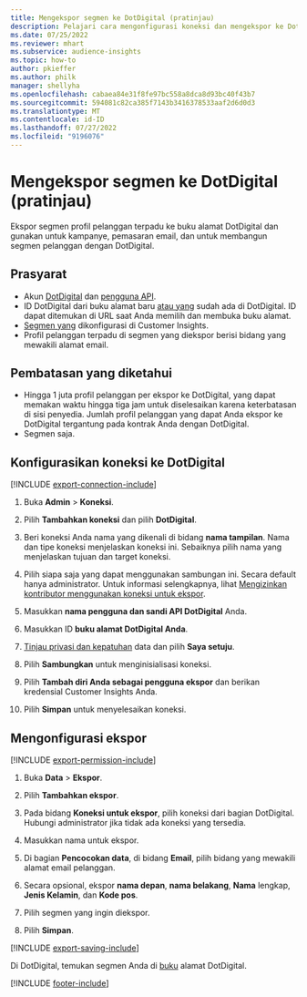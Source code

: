 ```yaml
---
title: Mengekspor segmen ke DotDigital (pratinjau)
description: Pelajari cara mengonfigurasi koneksi dan mengekspor ke DotDigital.
ms.date: 07/25/2022
ms.reviewer: mhart
ms.subservice: audience-insights
ms.topic: how-to
author: pkieffer
ms.author: philk
manager: shellyha
ms.openlocfilehash: cabaea84e31f8fe97bc558a8dca8d93bc40f43b7
ms.sourcegitcommit: 594081c82ca385f7143b3416378533aaf2d6d0d3
ms.translationtype: MT
ms.contentlocale: id-ID
ms.lasthandoff: 07/27/2022
ms.locfileid: "9196076"
---
```

# <a name="export-segments-to-dotdigital-preview"></a>Mengekspor segmen ke DotDigital (pratinjau)

Ekspor segmen profil pelanggan terpadu ke buku alamat DotDigital dan gunakan untuk kampanye, pemasaran email, dan untuk membangun segmen pelanggan dengan DotDigital.

## <a name="prerequisites"></a>Prasyarat

- Akun [DotDigital](https://dotdigital.com/) dan [pengguna API](https://support.dotdigital.com/hc/articles/115001718730-How-do-I-create-an-API-user).
- ID DotDigital dari buku alamat baru [atau yang](https://support.dotdigital.com/hc/articles/212211968-Creating-an-address-book) sudah ada di DotDigital. ID dapat ditemukan di URL saat Anda memilih dan membuka buku alamat.
- [Segmen yang](segments.md) dikonfigurasi di Customer Insights.
- Profil pelanggan terpadu di segmen yang diekspor berisi bidang yang mewakili alamat email.

## <a name="known-limitations"></a>Pembatasan yang diketahui

- Hingga 1 juta profil pelanggan per ekspor ke DotDigital, yang dapat memakan waktu hingga tiga jam untuk diselesaikan karena keterbatasan di sisi penyedia. Jumlah profil pelanggan yang dapat Anda ekspor ke DotDigital tergantung pada kontrak Anda dengan DotDigital.
- Segmen saja.

## <a name="set-up-connection-to-dotdigital"></a>Konfigurasikan koneksi ke DotDigital

[!INCLUDE [export-connection-include](includes/export-connection-admn.md)]

1. Buka **Admin** > **Koneksi**.

1. Pilih **Tambahkan koneksi** dan pilih **DotDigital**.

1. Beri koneksi Anda nama yang dikenali di bidang **nama tampilan**. Nama dan tipe koneksi menjelaskan koneksi ini. Sebaiknya pilih nama yang menjelaskan tujuan dan target koneksi.

1. Pilih siapa saja yang dapat menggunakan sambungan ini. Secara default hanya administrator. Untuk informasi selengkapnya, lihat [Mengizinkan kontributor menggunakan koneksi untuk ekspor](connections.md#allow-contributors-to-use-a-connection-for-exports).

1. Masukkan **nama pengguna dan sandi API DotDigital** Anda.

1. Masukkan ID **buku alamat DotDigital Anda**.

1. [Tinjau privasi dan kepatuhan](connections.md#data-privacy-and-compliance) data dan pilih **Saya setuju**.

1. Pilih **Sambungkan** untuk menginisialisasi koneksi.

1. Pilih **Tambah diri Anda sebagai pengguna ekspor** dan berikan kredensial Customer Insights Anda.

1. Pilih **Simpan** untuk menyelesaikan koneksi.

## <a name="configure-an-export"></a>Mengonfigurasi ekspor

[!INCLUDE [export-permission-include](includes/export-permission.md)]

1. Buka **Data** > **Ekspor**.

1. Pilih **Tambahkan ekspor**.

1. Pada bidang **Koneksi untuk ekspor**, pilih koneksi dari bagian DotDigital. Hubungi administrator jika tidak ada koneksi yang tersedia.

1. Masukkan nama untuk ekspor.

1. Di bagian **Pencocokan data**, di bidang **Email**, pilih bidang yang mewakili alamat email pelanggan.

1. Secara opsional, ekspor **nama depan**, **nama belakang**, **Nama** lengkap, **Jenis Kelamin**, dan **Kode pos**.

1. Pilih segmen yang ingin diekspor.

1. Pilih **Simpan**.

[!INCLUDE [export-saving-include](includes/export-saving.md)]

Di DotDigital, temukan segmen Anda di [buku](https://support.dotdigital.com/hc/articles/212211968-Creating-an-address-book) alamat DotDigital.

[!INCLUDE [footer-include](includes/footer-banner.md)]
